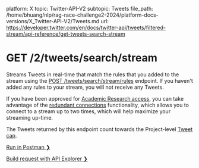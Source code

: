 platform: X
topic: Twitter-API-V2
subtopic: Tweets
file_path: /home/bhuang/nlp/rag-race-challenge2-2024/platform-docs-versions/X_Twitter-API-V2/Tweets.md
url: https://developer.twitter.com/en/docs/twitter-api/tweets/filtered-stream/api-reference/get-tweets-search-stream


# GET /2/tweets/search/stream

Streams Tweets in real-time that match the rules that you added to the stream using the [POST /tweets/search/stream/rules](https://developer.twitter.com/en/docs/twitter-api/tweets/filtered-stream/api-reference/post-tweets-search-stream-rules) endpoint. If you haven't added any rules to your stream, you will not receive any Tweets.  
  
If you have been approved for [Academic Research access](https://developer.twitter.com/en/docs/twitter-api/getting-started/about-twitter-api#v2-access-level), you can take advantage of the [redundant connections](https://developer.twitter.com/en/docs/twitter-api/tweets/filtered-stream/integrate/recovery-and-redundancy-features) functionality, which allows you to connect to a stream up to two times, which will help maximize your streaming up-time.  
  
The Tweets returned by this endpoint count towards the Project-level [Tweet cap](https://developer.twitter.com/en/docs/twitter-api/tweet-caps).

[Run in Postman ❯](https://t.co/twitter-api-postman) 

[Build request with API Explorer ❯](https://developer.twitter.com/apitools/api?endpoint=%2F2%2Ftweets%2Fsearch%2Fstream&method=get)
